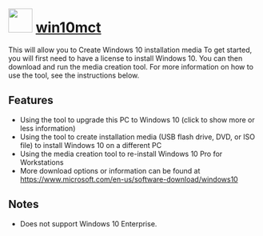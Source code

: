 # <img src="https://cdn.jsdelivr.net/gh/chocolatey-community/chocolatey-coreteampackages@15cb498f3d11b3687c99e98d077031ad85a62c96/icons/win10mct.png" width="48" height="48"/> [win10mct](https://chocolatey.org/packages/win10mct)

This will allow you to Create Windows 10 installation media
To get started, you will first need to have a license to install Windows 10.
You can then download and run the media creation tool. For more information on how to use the tool, see the instructions below.

## Features
- Using the tool to upgrade this PC to Windows 10 (click to show more or less information)
- Using the tool to create installation media (USB flash drive, DVD, or ISO file) to install Windows 10 on a different PC
- Using the media creation tool to re-install Windows 10 Pro for Workstations
- More download options or information can be found at https://www.microsoft.com/en-us/software-download/windows10

## Notes
- Does not support Windows 10 Enterprise.
